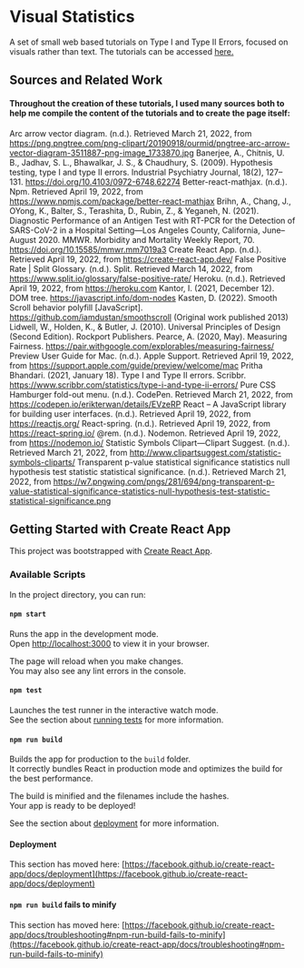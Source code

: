 # Visual Statistics
A set of small web based tutorials on Type I and Type II Errors, focused on visuals rather than text. The tutorials can be accessed [here.](https://visual-stats.herokuapp.com/)

## Sources and Related Work
#### Throughout the creation of these tutorials, I used many sources both to help me compile the content of the tutorials and to create the page itself:
Arc arrow vector diagram. (n.d.). Retrieved March 21, 2022, from https://png.pngtree.com/png-clipart/20190918/ourmid/pngtree-arc-arrow-vector-diagram-3511887-png-image_1733870.jpg
Banerjee, A., Chitnis, U. B., Jadhav, S. L., Bhawalkar, J. S., & Chaudhury, S. (2009). Hypothesis testing, type I and type II errors. Industrial Psychiatry Journal, 18(2), 127–131. https://doi.org/10.4103/0972-6748.62274
Better-react-mathjax. (n.d.). Npm. Retrieved April 19, 2022, from https://www.npmjs.com/package/better-react-mathjax
Brihn, A., Chang, J., OYong, K., Balter, S., Terashita, D., Rubin, Z., & Yeganeh, N. (2021). Diagnostic Performance of an Antigen Test with RT-PCR for the Detection of SARS-CoV-2 in a Hospital Setting—Los Angeles County, California, June–August 2020. MMWR. Morbidity and Mortality Weekly Report, 70. https://doi.org/10.15585/mmwr.mm7019a3
Create React App. (n.d.). Retrieved April 19, 2022, from https://create-react-app.dev/
False Positive Rate | Split Glossary. (n.d.). Split. Retrieved March 14, 2022, from https://www.split.io/glossary/false-positive-rate/
Heroku. (n.d.). Retrieved April 19, 2022, from https://heroku.com
Kantor, I. (2021, December 12). DOM tree. https://javascript.info/dom-nodes
Kasten, D. (2022). Smooth Scroll behavior polyfill [JavaScript]. https://github.com/iamdustan/smoothscroll (Original work published 2013)
Lidwell, W., Holden, K., & Butler, J. (2010). Universal Principles of Design (Second Edition). Rockport Publishers.
Pearce, A. (2020, May). Measuring Fairness. https://pair.withgoogle.com/explorables/measuring-fairness/
Preview User Guide for Mac. (n.d.). Apple Support. Retrieved April 19, 2022, from https://support.apple.com/guide/preview/welcome/mac
Pritha Bhandari. (2021, January 18). Type I and Type II errors. Scribbr. https://www.scribbr.com/statistics/type-i-and-type-ii-errors/
Pure CSS Hamburger fold-out menu. (n.d.). CodePen. Retrieved March 21, 2022, from https://codepen.io/erikterwan/details/EVzeRP
React – A JavaScript library for building user interfaces. (n.d.). Retrieved April 19, 2022, from https://reactjs.org/
React-spring. (n.d.). Retrieved April 19, 2022, from https://react-spring.io/
@rem. (n.d.). Nodemon. Retrieved April 19, 2022, from https://nodemon.io/
Statistic Symbols Clipart—Clipart Suggest. (n.d.). Retrieved March 21, 2022, from http://www.clipartsuggest.com/statistic-symbols-cliparts/
Transparent p-value statistical significance statistics null hypothesis test statistic statistical significance. (n.d.). Retrieved March 21, 2022, from https://w7.pngwing.com/pngs/281/694/png-transparent-p-value-statistical-significance-statistics-null-hypothesis-test-statistic-statistical-significance.png


## Getting Started with Create React App

This project was bootstrapped with [Create React App](https://github.com/facebook/create-react-app).

### Available Scripts

In the project directory, you can run:

#### `npm start`

Runs the app in the development mode.\
Open [http://localhost:3000](http://localhost:3000) to view it in your browser.

The page will reload when you make changes.\
You may also see any lint errors in the console.

#### `npm test`

Launches the test runner in the interactive watch mode.\
See the section about [running tests](https://facebook.github.io/create-react-app/docs/running-tests) for more information.

#### `npm run build`

Builds the app for production to the `build` folder.\
It correctly bundles React in production mode and optimizes the build for the best performance.

The build is minified and the filenames include the hashes.\
Your app is ready to be deployed!

See the section about [deployment](https://facebook.github.io/create-react-app/docs/deployment) for more information.

#### Deployment

This section has moved here: [https://facebook.github.io/create-react-app/docs/deployment](https://facebook.github.io/create-react-app/docs/deployment)

#### `npm run build` fails to minify

This section has moved here: [https://facebook.github.io/create-react-app/docs/troubleshooting#npm-run-build-fails-to-minify](https://facebook.github.io/create-react-app/docs/troubleshooting#npm-run-build-fails-to-minify)
